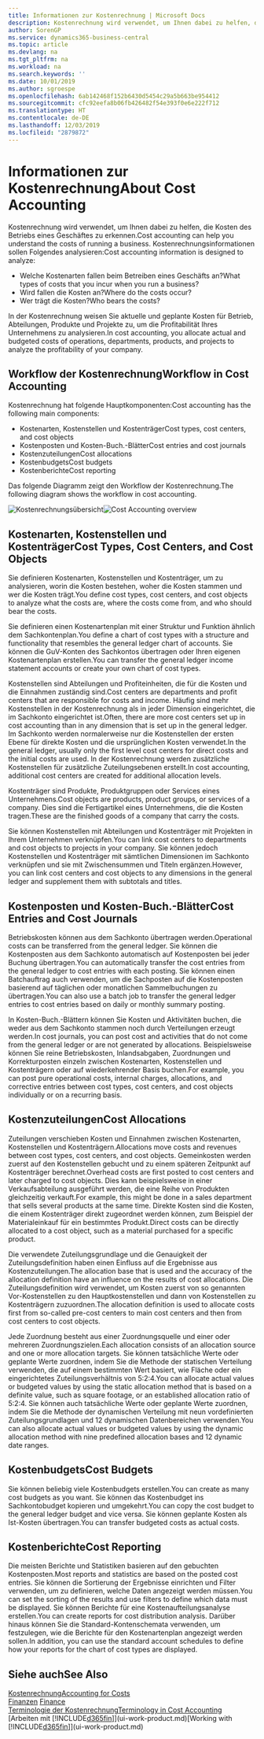 ```yaml
---
title: Informationen zur Kostenrechnung | Microsoft Docs
description: Kostenrechnung wird verwendet, um Ihnen dabei zu helfen, die Kosten des Betriebs eines Geschäftes zu erkennen.
author: SorenGP
ms.service: dynamics365-business-central
ms.topic: article
ms.devlang: na
ms.tgt_pltfrm: na
ms.workload: na
ms.search.keywords: ''
ms.date: 10/01/2019
ms.author: sgroespe
ms.openlocfilehash: 6ab142468f152b6430d5454c29a5b663be954412
ms.sourcegitcommit: cfc92eefa8b06fb426482f54e393f0e6e222f712
ms.translationtype: HT
ms.contentlocale: de-DE
ms.lasthandoff: 12/03/2019
ms.locfileid: "2879872"
---
```

# <a name="about-cost-accounting"></a><span data-ttu-id="f2bf2-103">Informationen zur Kostenrechnung</span><span class="sxs-lookup"><span data-stu-id="f2bf2-103">About Cost Accounting</span></span>
<span data-ttu-id="f2bf2-104">Kostenrechnung wird verwendet, um Ihnen dabei zu helfen, die Kosten des Betriebs eines Geschäftes zu erkennen.</span><span class="sxs-lookup"><span data-stu-id="f2bf2-104">Cost accounting can help you understand the costs of running a business.</span></span> <span data-ttu-id="f2bf2-105">Kostenrechnungsinformationen sollen Folgendes analysieren:</span><span class="sxs-lookup"><span data-stu-id="f2bf2-105">Cost accounting information is designed to analyze:</span></span>  

-   <span data-ttu-id="f2bf2-106">Welche Kostenarten fallen beim Betreiben eines Geschäfts an?</span><span class="sxs-lookup"><span data-stu-id="f2bf2-106">What types of costs that you incur when you run a business?</span></span>  
-   <span data-ttu-id="f2bf2-107">Wird fallen die Kosten an?</span><span class="sxs-lookup"><span data-stu-id="f2bf2-107">Where do the costs occur?</span></span>  
-   <span data-ttu-id="f2bf2-108">Wer trägt die Kosten?</span><span class="sxs-lookup"><span data-stu-id="f2bf2-108">Who bears the costs?</span></span>  

<span data-ttu-id="f2bf2-109">In der Kostenrechnung weisen Sie aktuelle und geplante Kosten für Betrieb, Abteilungen, Produkte und Projekte zu, um die Profitabilität Ihres Unternehmens zu analysieren.</span><span class="sxs-lookup"><span data-stu-id="f2bf2-109">In cost accounting, you allocate actual and budgeted costs of operations, departments, products, and projects to analyze the profitability of your company.</span></span>  

## <a name="workflow-in-cost-accounting"></a><span data-ttu-id="f2bf2-110">Workflow der Kostenrechnung</span><span class="sxs-lookup"><span data-stu-id="f2bf2-110">Workflow in Cost Accounting</span></span>  
<span data-ttu-id="f2bf2-111">Kostenrechnung hat folgende Hauptkomponenten:</span><span class="sxs-lookup"><span data-stu-id="f2bf2-111">Cost accounting has the following main components:</span></span>  

-   <span data-ttu-id="f2bf2-112">Kostenarten, Kostenstellen und Kostenträger</span><span class="sxs-lookup"><span data-stu-id="f2bf2-112">Cost types, cost centers, and cost objects</span></span>  
-   <span data-ttu-id="f2bf2-113">Kostenposten und Kosten-Buch.-Blätter</span><span class="sxs-lookup"><span data-stu-id="f2bf2-113">Cost entries and cost journals</span></span>  
-   <span data-ttu-id="f2bf2-114">Kostenzuteilungen</span><span class="sxs-lookup"><span data-stu-id="f2bf2-114">Cost allocations</span></span>  
-   <span data-ttu-id="f2bf2-115">Kostenbudgets</span><span class="sxs-lookup"><span data-stu-id="f2bf2-115">Cost budgets</span></span>
-   <span data-ttu-id="f2bf2-116">Kostenberichte</span><span class="sxs-lookup"><span data-stu-id="f2bf2-116">Cost reporting</span></span>  

<span data-ttu-id="f2bf2-117">Das folgende Diagramm zeigt den Workflow der Kostenrechnung.</span><span class="sxs-lookup"><span data-stu-id="f2bf2-117">The following diagram shows the workflow in cost accounting.</span></span>  

<span data-ttu-id="f2bf2-118">![Kostenrechnungsübersicht](media/costaccountingoverview.png "CostAccountingOverview")</span><span class="sxs-lookup"><span data-stu-id="f2bf2-118">![Cost Accounting overview](media/costaccountingoverview.png "CostAccountingOverview")</span></span>  

## <a name="cost-types-cost-centers-and-cost-objects"></a><span data-ttu-id="f2bf2-119">Kostenarten, Kostenstellen und Kostenträger</span><span class="sxs-lookup"><span data-stu-id="f2bf2-119">Cost Types, Cost Centers, and Cost Objects</span></span>  
<span data-ttu-id="f2bf2-120">Sie definieren Kostenarten, Kostenstellen und Kostenträger, um zu analysieren, worin die Kosten bestehen, woher die Kosten stammen und wer die Kosten trägt.</span><span class="sxs-lookup"><span data-stu-id="f2bf2-120">You define cost types, cost centers, and cost objects to analyze what the costs are, where the costs come from, and who should bear the costs.</span></span>  

<span data-ttu-id="f2bf2-121">Sie definieren einen Kostenartenplan mit einer Struktur und Funktion ähnlich dem Sachkontenplan.</span><span class="sxs-lookup"><span data-stu-id="f2bf2-121">You define a chart of cost types with a structure and functionality that resembles the general ledger chart of accounts.</span></span> <span data-ttu-id="f2bf2-122">Sie können die GuV-Konten des Sachkontos übertragen oder Ihren eigenen Kostenartenplan erstellen.</span><span class="sxs-lookup"><span data-stu-id="f2bf2-122">You can transfer the general ledger income statement accounts or create your own chart of cost types.</span></span>  

<span data-ttu-id="f2bf2-123">Kostenstellen sind Abteilungen und Profiteinheiten, die für die Kosten und die Einnahmen zuständig sind.</span><span class="sxs-lookup"><span data-stu-id="f2bf2-123">Cost centers are departments and profit centers that are responsible for costs and income.</span></span> <span data-ttu-id="f2bf2-124">Häufig sind mehr Kostenstellen in der Kostenrechnung als in jeder Dimension eingerichtet, die im Sachkonto eingerichtet ist.</span><span class="sxs-lookup"><span data-stu-id="f2bf2-124">Often, there are more cost centers set up in cost accounting than in any dimension that is set up in the general ledger.</span></span> <span data-ttu-id="f2bf2-125">Im Sachkonto werden normalerweise nur die Kostenstellen der ersten Ebene für direkte Kosten und die ursprünglichen Kosten verwendet.</span><span class="sxs-lookup"><span data-stu-id="f2bf2-125">In the general ledger, usually only the first level cost centers for direct costs and the initial costs are used.</span></span> <span data-ttu-id="f2bf2-126">In der Kostenrechnung werden zusätzliche Kostenstellen für zusätzliche Zuteilungsebenen erstellt.</span><span class="sxs-lookup"><span data-stu-id="f2bf2-126">In cost accounting, additional cost centers are created for additional allocation levels.</span></span>  

<span data-ttu-id="f2bf2-127">Kostenträger sind Produkte, Produktgruppen oder Services eines Unternehmens.</span><span class="sxs-lookup"><span data-stu-id="f2bf2-127">Cost objects are products, product groups, or services of a company.</span></span> <span data-ttu-id="f2bf2-128">Dies sind die Fertigartikel eines Unternehmens, die die Kosten tragen.</span><span class="sxs-lookup"><span data-stu-id="f2bf2-128">These are the finished goods of a company that carry the costs.</span></span>  

<span data-ttu-id="f2bf2-129">Sie können Kostenstellen mit Abteilungen und Kostenträger mit Projekten in Ihrem Unternehmen verknüpfen.</span><span class="sxs-lookup"><span data-stu-id="f2bf2-129">You can link cost centers to departments and cost objects to projects in your company.</span></span> <span data-ttu-id="f2bf2-130">Sie können jedoch Kostenstellen und Kostenträger mit sämtlichen Dimensionen im Sachkonto verknüpfen und sie mit Zwischensummen und Titeln ergänzen.</span><span class="sxs-lookup"><span data-stu-id="f2bf2-130">However, you can link cost centers and cost objects to any dimensions in the general ledger and supplement them with subtotals and titles.</span></span>  

## <a name="cost-entries-and-cost-journals"></a><span data-ttu-id="f2bf2-131">Kostenposten und Kosten-Buch.-Blätter</span><span class="sxs-lookup"><span data-stu-id="f2bf2-131">Cost Entries and Cost Journals</span></span>  
<span data-ttu-id="f2bf2-132">Betriebskosten können aus dem Sachkonto übertragen werden.</span><span class="sxs-lookup"><span data-stu-id="f2bf2-132">Operational costs can be transferred from the general ledger.</span></span> <span data-ttu-id="f2bf2-133">Sie können die Kostenposten aus dem Sachkonto automatisch auf Kostenposten bei jeder Buchung übertragen.</span><span class="sxs-lookup"><span data-stu-id="f2bf2-133">You can automatically transfer the cost entries from the general ledger to cost entries with each posting.</span></span> <span data-ttu-id="f2bf2-134">Sie können einen Batchauftrag auch verwenden, um die Sachposten auf die Kostenposten basierend auf täglichen oder monatlichen Sammelbuchungen zu übertragen.</span><span class="sxs-lookup"><span data-stu-id="f2bf2-134">You can also use a batch job to transfer the general ledger entries to cost entries based on daily or monthly summary posting.</span></span>  

<span data-ttu-id="f2bf2-135">In Kosten-Buch.-Blättern können Sie Kosten und Aktivitäten buchen, die weder aus dem Sachkonto stammen noch durch Verteilungen erzeugt werden.</span><span class="sxs-lookup"><span data-stu-id="f2bf2-135">In cost journals, you can post cost and activities that do not come from the general ledger or are not generated by allocations.</span></span> <span data-ttu-id="f2bf2-136">Beispielsweise können Sie reine Betriebskosten, Inlandsabgaben, Zuordnungen und Korrekturposten einzeln zwischen Kostenarten, Kostenstellen und Kostenträgern oder auf wiederkehrender Basis buchen.</span><span class="sxs-lookup"><span data-stu-id="f2bf2-136">For example, you can post pure operational costs, internal charges, allocations, and corrective entries between cost types, cost centers, and cost objects individually or on a recurring basis.</span></span>  

## <a name="cost-allocations"></a><span data-ttu-id="f2bf2-137">Kostenzuteilungen</span><span class="sxs-lookup"><span data-stu-id="f2bf2-137">Cost Allocations</span></span>  
<span data-ttu-id="f2bf2-138">Zuteilungen verschieben Kosten und Einnahmen zwischen Kostenarten, Kostenstellen und Kostenträgern.</span><span class="sxs-lookup"><span data-stu-id="f2bf2-138">Allocations move costs and revenues between cost types, cost centers, and cost objects.</span></span> <span data-ttu-id="f2bf2-139">Gemeinkosten werden zuerst auf den Kostenstellen gebucht und zu einem späteren Zeitpunkt auf Kostenträger berechnet.</span><span class="sxs-lookup"><span data-stu-id="f2bf2-139">Overhead costs are first posted to cost centers and later charged to cost objects.</span></span> <span data-ttu-id="f2bf2-140">Dies kann beispielsweise in einer Verkaufsabteilung ausgeführt werden, die eine Reihe von Produkten gleichzeitig verkauft.</span><span class="sxs-lookup"><span data-stu-id="f2bf2-140">For example, this might be done in a sales department that sells several products at the same time.</span></span> <span data-ttu-id="f2bf2-141">Direkte Kosten sind die Kosten, die einem Kostenträger direkt zugeordnet werden können, zum Beispiel der Materialeinkauf für ein bestimmtes Produkt.</span><span class="sxs-lookup"><span data-stu-id="f2bf2-141">Direct costs can be directly allocated to a cost object, such as a material purchased for a specific product.</span></span>  

<span data-ttu-id="f2bf2-142">Die verwendete Zuteilungsgrundlage und die Genauigkeit der Zuteilungsdefinition haben einen Einfluss auf die Ergebnisse aus Kostenzuteilungen.</span><span class="sxs-lookup"><span data-stu-id="f2bf2-142">The allocation base that is used and the accuracy of the allocation definition have an influence on the results of cost allocations.</span></span> <span data-ttu-id="f2bf2-143">Die Zuteilungsdefinition wird verwendet, um Kosten zuerst von so genannten Vor-Kostenstellen zu den Hauptkostenstellen und dann von Kostenstellen zu Kostenträgern zuzuordnen.</span><span class="sxs-lookup"><span data-stu-id="f2bf2-143">The allocation definition is used to allocate costs first from so-called pre-cost centers to main cost centers and then from cost centers to cost objects.</span></span>  

<span data-ttu-id="f2bf2-144">Jede Zuordnung besteht aus einer Zuordnungsquelle und einer oder mehreren Zuordnungszielen.</span><span class="sxs-lookup"><span data-stu-id="f2bf2-144">Each allocation consists of an allocation source and one or more allocation targets.</span></span> <span data-ttu-id="f2bf2-145">Sie können tatsächliche Werte oder geplante Werte zuordnen, indem Sie die Methode der statischen Verteilung verwenden, die auf einem bestimmten Wert basiert, wie Fläche oder ein eingerichtetes Zuteilungsverhältnis von 5:2:4.</span><span class="sxs-lookup"><span data-stu-id="f2bf2-145">You can allocate actual values or budgeted values by using the static allocation method that is based on a definite value, such as square footage, or an established allocation ratio of 5:2:4.</span></span> <span data-ttu-id="f2bf2-146">Sie können auch tatsächliche Werte oder geplante Werte zuordnen, indem Sie die Methode der dynamischen Verteilung mit neun vordefinierten Zuteilungsgrundlagen und 12 dynamischen Datenbereichen verwenden.</span><span class="sxs-lookup"><span data-stu-id="f2bf2-146">You can also allocate actual values or budgeted values by using the dynamic allocation method with nine predefined allocation bases and 12 dynamic date ranges.</span></span>  

## <a name="cost-budgets"></a><span data-ttu-id="f2bf2-147">Kostenbudgets</span><span class="sxs-lookup"><span data-stu-id="f2bf2-147">Cost Budgets</span></span>  
<span data-ttu-id="f2bf2-148">Sie können beliebig viele Kostenbudgets erstellen.</span><span class="sxs-lookup"><span data-stu-id="f2bf2-148">You can create as many cost budgets as you want.</span></span> <span data-ttu-id="f2bf2-149">Sie können das Kostenbudget ins Sachkontobudget kopieren und umgekehrt.</span><span class="sxs-lookup"><span data-stu-id="f2bf2-149">You can copy the cost budget to the general ledger budget and vice versa.</span></span> <span data-ttu-id="f2bf2-150">Sie können geplante Kosten als Ist-Kosten übertragen.</span><span class="sxs-lookup"><span data-stu-id="f2bf2-150">You can transfer budgeted costs as actual costs.</span></span>  

## <a name="cost-reporting"></a><span data-ttu-id="f2bf2-151">Kostenberichte</span><span class="sxs-lookup"><span data-stu-id="f2bf2-151">Cost Reporting</span></span>  
<span data-ttu-id="f2bf2-152">Die meisten Berichte und Statistiken basieren auf den gebuchten Kostenposten.</span><span class="sxs-lookup"><span data-stu-id="f2bf2-152">Most reports and statistics are based on the posted cost entries.</span></span> <span data-ttu-id="f2bf2-153">Sie können die Sortierung der Ergebnisse einrichten und Filter verwenden, um zu definieren, welche Daten angezeigt werden müssen.</span><span class="sxs-lookup"><span data-stu-id="f2bf2-153">You can set the sorting of the results and use filters to define which data must be displayed.</span></span> <span data-ttu-id="f2bf2-154">Sie können Berichte für eine Kostenaufteilungsanalyse erstellen.</span><span class="sxs-lookup"><span data-stu-id="f2bf2-154">You can create reports for cost distribution analysis.</span></span> <span data-ttu-id="f2bf2-155">Darüber hinaus können Sie die Standard-Kontenschemata verwenden, um festzulegen, wie die Berichte für den Kostenartenplan angezeigt werden sollen.</span><span class="sxs-lookup"><span data-stu-id="f2bf2-155">In addition, you can use the standard account schedules to define how your reports for the chart of cost types are displayed.</span></span>  

## <a name="see-also"></a><span data-ttu-id="f2bf2-156">Siehe auch</span><span class="sxs-lookup"><span data-stu-id="f2bf2-156">See Also</span></span>  
 [<span data-ttu-id="f2bf2-157">Kostenrechnung</span><span class="sxs-lookup"><span data-stu-id="f2bf2-157">Accounting for Costs</span></span>](finance-manage-cost-accounting.md)  
 <span data-ttu-id="f2bf2-158">[Finanzen](finance.md) </span><span class="sxs-lookup"><span data-stu-id="f2bf2-158">[Finance](finance.md) </span></span>  
 [<span data-ttu-id="f2bf2-159">Terminologie der Kostenrechnung</span><span class="sxs-lookup"><span data-stu-id="f2bf2-159">Terminology in Cost Accounting</span></span>](finance-terminology-in-cost-accounting.md)  
 <span data-ttu-id="f2bf2-160">[Arbeiten mit [!INCLUDE[d365fin](includes/d365fin_md.md)]](ui-work-product.md)</span><span class="sxs-lookup"><span data-stu-id="f2bf2-160">[Working with [!INCLUDE[d365fin](includes/d365fin_md.md)]](ui-work-product.md)</span></span>
